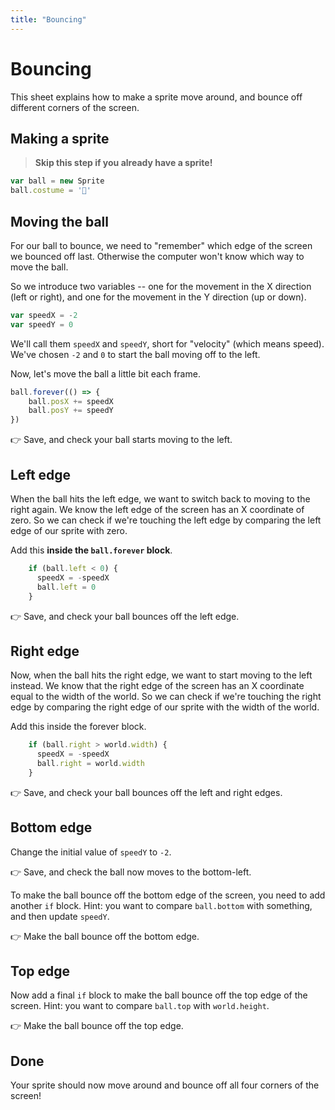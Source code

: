 ```yaml
---
title: "Bouncing"
---
```


# Bouncing

This sheet explains how to make a sprite move around, and bounce off different corners of the screen.

## Making a sprite

> **Skip this step if you already have a sprite!**

```js
var ball = new Sprite
ball.costume = '🏀'
```

## Moving the ball

For our ball to bounce, we need to "remember" which edge of the screen we bounced off last. Otherwise the computer won't know which way to move the ball.

So we introduce two variables -- one for the movement in the X direction (left or right), and one for the movement in the Y direction (up or down).

```js
var speedX = -2
var speedY = 0
```

We'll call them `speedX` and `speedY`, short for "velocity" (which means speed). We've chosen `-2` and `0` to start the ball moving off to the left.

Now, let's move the ball a little bit each frame.

```js
ball.forever(() => {
    ball.posX += speedX
    ball.posY += speedY
})
```

👉 Save, and check your ball starts moving to the left.

## Left edge

When the ball hits the left edge, we want to switch back to moving to the right again. We know the left edge of the screen has an X coordinate of zero. So we can check if we're touching the left edge by comparing the left edge of our sprite with zero. 

Add this **inside the `ball.forever` block**.
```js
    if (ball.left < 0) {
      speedX = -speedX
      ball.left = 0
    }
```

👉 Save, and check your ball bounces off the left edge.

## Right edge

Now, when the ball hits the right edge, we want to start moving to the left instead. We know that the right edge of the screen has an X coordinate equal to the width of the world. So we can check if we're touching the right edge by comparing the right edge of our sprite with the width of the world.

Add this inside the forever block.
```js
    if (ball.right > world.width) {
      speedX = -speedX
      ball.right = world.width
    }
```

👉 Save, and check your ball bounces off the left and right edges.

## Bottom edge

Change the initial value of `speedY` to `-2`.

👉 Save, and check the ball now moves to the bottom-left.

To make the ball bounce off the bottom edge of the screen, you need to add another `if` block. Hint: you want to compare `ball.bottom` with something, and then update `speedY`.

👉 Make the ball bounce off the bottom edge.

## Top edge

Now add a final `if` block to make the ball bounce off the top edge of the screen. Hint: you want to compare `ball.top` with `world.height`.

👉 Make the ball bounce off the top edge.

## Done

Your sprite should now move around and bounce off all four corners of the screen!

